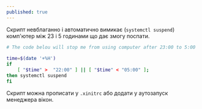 ```yaml
---
published: true
---
```

Скрипт невблаганно і автоматично вимикає (`systemctl suspend`) комп'ютер між 23 і 5 годинами що дає змогу поспати. 

```bash
# The code belou will stop me from using computer after 23:00 to 5:00 
  
time=$(date '+%H')
if 
	[ "$time" >  "22:00" ] || [ "$time" < "05:00" ];
then systemctl suspend
fi
```
 Скрипт можна прописати у `.xinitrc` або додати у аутозапуск менеджера вікон. 